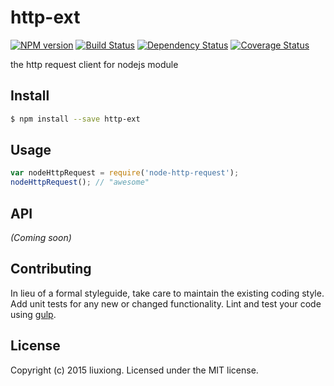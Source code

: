 # http-ext
[![NPM version][npm-image]][npm-url] [![Build Status][travis-image]][travis-url] [![Dependency Status][daviddm-image]][daviddm-url] [![Coverage Status][coveralls-image]][coveralls-url]

the http request client for nodejs module


## Install

```bash
$ npm install --save http-ext
```


## Usage

```javascript
var nodeHttpRequest = require('node-http-request');
nodeHttpRequest(); // "awesome"
```

## API

_(Coming soon)_


## Contributing

In lieu of a formal styleguide, take care to maintain the existing coding style. Add unit tests for any new or changed functionality. Lint and test your code using [gulp](http://gulpjs.com/).


## License

Copyright (c) 2015 liuxiong. Licensed under the MIT license.



[npm-url]: https://npmjs.org/package/http-ext
[npm-image]: https://badge.fury.io/js/http-ext.svg
[travis-url]: https://travis-ci.org/liuxiong332/node-http-ext
[travis-image]: https://travis-ci.org/liuxiong332/node-http-ext.svg?branch=master
[daviddm-url]: https://david-dm.org/liuxiong332/node-http-ext
[daviddm-image]: https://david-dm.org/liuxiong332/node-http-ext.svg?theme=shields.io
[coveralls-url]: https://coveralls.io/r/liuxiong332/node-http-ext
[coveralls-image]: https://coveralls.io/repos/liuxiong332/node-http-ext/badge.png
